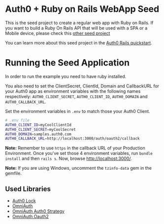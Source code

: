 # Auth0 + Ruby on Rails WebApp Seed
This is the seed project to create a regular web app with Ruby on Rails. If you want to build a Ruby On Rails API that will be used with a SPA or a Mobile device, please check this [other seed project](https://github.com/auth0/ruby-auth0/tree/master/examples/ruby-on-rails-api)

You can learn more about this seed project in the [Auth0 Rails quickstart](https://auth0.com/docs/quickstart/webapp/rails).

# Running the Seed Application
In order to run the example you need to have ruby installed.

You also need to set the ClientSecret, ClientId, Domain and CallbackURL for your Auth0 app as environment variables with the following names respectively: `AUTH0_CLIENT_SECRET`, `AUTH0_CLIENT_ID`, `AUTH0_DOMAIN` and `AUTH0_CALLBACK_URL`.

Set the environment variables in `.env` to match those your Auth0 Client.

````bash
# .env file
AUTH0_CLIENT_ID=myCoolClientId
AUTH0_CLIENT_SECRET=myCoolSecret
AUTH0_DOMAIN=samples.auth0.com
AUTH0_CALLBACK_URL=http://localhost:3000/auth/oauth2/callback
````
__Note:__ Remember to use `https` in the callback URL of your Production Environment.
Once you've set those 4 environment variables, run `bundle install` and then `rails s`. Now, browse [http://localhost:3000/](http://localhost:3000/).

__Note:__ If you are using Windows, uncomment the `tzinfo-data` gem in the gemfile.

## Used Libraries
* [Auth0 Lock](https://github.com/auth0/lock)
* [OmniAuth](https://github.com/intridea/omniauth)
* [OmniAuth Auth0 Strategy](https://github.com/auth0/omniauth-auth0)
* [OmniAuth Oauth2](https://github.com/intridea/omniauth-oauth2)
